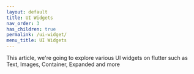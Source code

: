 ```yaml
---
layout: default
title: UI Widgets
nav_order: 3
has_children: true
permalink: /ui-widget/
menu_title: UI Widgets
---
```


This article, we're going to explore various UI widgets on flutter such as Text, Images, Container, Expanded and more